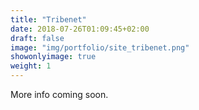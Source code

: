```yaml
---
title: "Tribenet"
date: 2018-07-26T01:09:45+02:00
draft: false
image: "img/portfolio/site_tribenet.png"
showonlyimage: true
weight: 1
---
```


More info coming soon.
